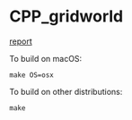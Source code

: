 # CPP_gridworld

[report](/doc/CPP_report/cpp_report.pdf)

To build on macOS:

    make OS=osx

To build on other distributions:

    make
